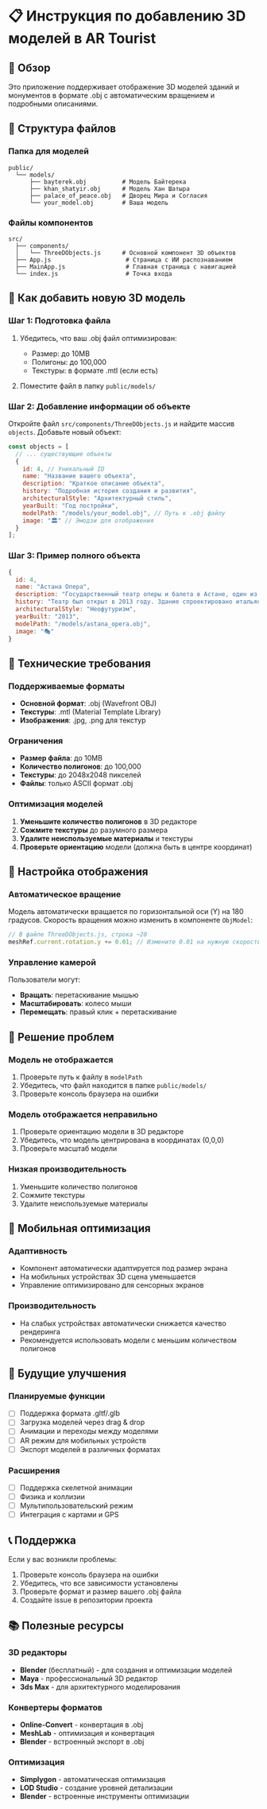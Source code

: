 # 📋 Инструкция по добавлению 3D моделей в AR Tourist

## 🎯 Обзор
Это приложение поддерживает отображение 3D моделей зданий и монументов в формате .obj с автоматическим вращением и подробными описаниями.

## 📁 Структура файлов

### Папка для моделей
```
public/
  └── models/
      ├── bayterek.obj          # Модель Байтерека
      ├── khan_shatyir.obj      # Модель Хан Шатыра
      ├── palace_of_peace.obj   # Дворец Мира и Согласия
      └── your_model.obj        # Ваша модель
```

### Файлы компонентов
```
src/
  ├── components/
  │   └── ThreeDObjects.js      # Основной компонент 3D объектов
  ├── App.js                     # Страница с ИИ распознаванием
  ├── MainApp.js                 # Главная страница с навигацией
  └── index.js                   # Точка входа
```

## 🚀 Как добавить новую 3D модель

### Шаг 1: Подготовка файла
1. Убедитесь, что ваш .obj файл оптимизирован:
   - Размер: до 10MB
   - Полигоны: до 100,000
   - Текстуры: в формате .mtl (если есть)

2. Поместите файл в папку `public/models/`

### Шаг 2: Добавление информации об объекте
Откройте файл `src/components/ThreeDObjects.js` и найдите массив `objects`. Добавьте новый объект:

```javascript
const objects = [
  // ... существующие объекты
  {
    id: 4, // Уникальный ID
    name: "Название вашего объекта",
    description: "Краткое описание объекта",
    history: "Подробная история создания и развития",
    architecturalStyle: "Архитектурный стиль",
    yearBuilt: "Год постройки",
    modelPath: "/models/your_model.obj", // Путь к .obj файлу
    image: "🏛️" // Эмодзи для отображения
  }
];
```

### Шаг 3: Пример полного объекта
```javascript
{
  id: 4,
  name: "Астана Опера",
  description: "Государственный театр оперы и балета в Астане, один из крупнейших театров в Центральной Азии.",
  history: "Театр был открыт в 2013 году. Здание спроектировано итальянским архитектором Манфреди Николетти в стиле неофутуризма.",
  architecturalStyle: "Неофутуризм",
  yearBuilt: "2013",
  modelPath: "/models/astana_opera.obj",
  image: "🎭"
}
```

## 🔧 Технические требования

### Поддерживаемые форматы
- **Основной формат**: .obj (Wavefront OBJ)
- **Текстуры**: .mtl (Material Template Library)
- **Изображения**: .jpg, .png для текстур

### Ограничения
- **Размер файла**: до 10MB
- **Количество полигонов**: до 100,000
- **Текстуры**: до 2048x2048 пикселей
- **Файлы**: только ASCII формат .obj

### Оптимизация моделей
1. **Уменьшите количество полигонов** в 3D редакторе
2. **Сожмите текстуры** до разумного размера
3. **Удалите неиспользуемые материалы** и текстуры
4. **Проверьте ориентацию** модели (должна быть в центре координат)

## 🎨 Настройка отображения

### Автоматическое вращение
Модель автоматически вращается по горизонтальной оси (Y) на 180 градусов. Скорость вращения можно изменить в компоненте `ObjModel`:

```javascript
// В файле ThreeDObjects.js, строка ~20
meshRef.current.rotation.y += 0.01; // Измените 0.01 на нужную скорость
```

### Управление камерой
Пользователи могут:
- **Вращать**: перетаскивание мышью
- **Масштабировать**: колесо мыши
- **Перемещать**: правый клик + перетаскивание

## 🐛 Решение проблем

### Модель не отображается
1. Проверьте путь к файлу в `modelPath`
2. Убедитесь, что файл находится в папке `public/models/`
3. Проверьте консоль браузера на ошибки

### Модель отображается неправильно
1. Проверьте ориентацию модели в 3D редакторе
2. Убедитесь, что модель центрирована в координатах (0,0,0)
3. Проверьте масштаб модели

### Низкая производительность
1. Уменьшите количество полигонов
2. Сожмите текстуры
3. Удалите неиспользуемые материалы

## 📱 Мобильная оптимизация

### Адаптивность
- Компонент автоматически адаптируется под размер экрана
- На мобильных устройствах 3D сцена уменьшается
- Управление оптимизировано для сенсорных экранов

### Производительность
- На слабых устройствах автоматически снижается качество рендеринга
- Рекомендуется использовать модели с меньшим количеством полигонов

## 🔮 Будущие улучшения

### Планируемые функции
- [ ] Поддержка формата .gltf/.glb
- [ ] Загрузка моделей через drag & drop
- [ ] Анимации и переходы между моделями
- [ ] AR режим для мобильных устройств
- [ ] Экспорт моделей в различных форматах

### Расширения
- [ ] Поддержка скелетной анимации
- [ ] Физика и коллизии
- [ ] Мультипользовательский режим
- [ ] Интеграция с картами и GPS

## 📞 Поддержка

Если у вас возникли проблемы:
1. Проверьте консоль браузера на ошибки
2. Убедитесь, что все зависимости установлены
3. Проверьте формат и размер вашего .obj файла
4. Создайте issue в репозитории проекта

## 📚 Полезные ресурсы

### 3D редакторы
- **Blender** (бесплатный) - для создания и оптимизации моделей
- **Maya** - профессиональный 3D редактор
- **3ds Max** - для архитектурного моделирования

### Конвертеры форматов
- **Online-Convert** - конвертация в .obj
- **MeshLab** - оптимизация и конвертация
- **Blender** - встроенный экспорт в .obj

### Оптимизация
- **Simplygon** - автоматическая оптимизация
- **LOD Studio** - создание уровней детализации
- **Blender** - встроенные инструменты оптимизации
